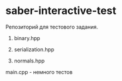 # saber-interactive-test
Репозиторий для тестового задания.

1. binary.hpp

2. serialization.hpp

3. normals.hpp

main.cpp - немного тестов
